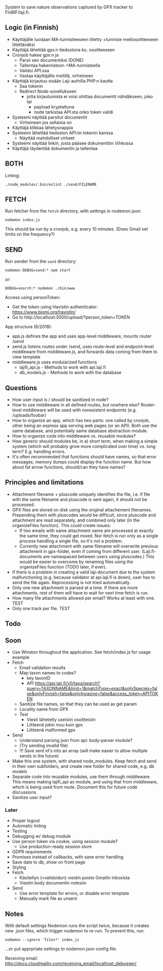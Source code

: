 System to save nature observations captured by GPX tracker to FinBIF/laji.fi.


## Logic (in Finnish)

- Käyttäjälle luodaan MA-tunnisteeseen liitetty +tunniste meiliosoitteeseen liitettäväksi
- Käyttäjä lähettää gpx:n tiedostona ko. osoitteeseen
- Cronjob hakee gpx:n ja
    - Parsii sen documentiksi (DONE)
    - Tallentaa hakemistoon +MA-tunnisteella
    - Validoi API:ssa
    - Vastaa käyttäjälle meilillä, virheineen
- Käyttäjä kirjautuu sisään Laji-authilla PHP:n kautta
    - Saa tokenin
    - Redirect Node-sovellukseen
        - jotta kirjautumista ei voisi ohittaa documentit nähdäkseen, joko tai
            - payload kryptattuna
            - node tarkistaa API:sta onko token validi
- Systeemi näyttää parsitut documentit
    - Virheineen jos sellaisia on 
- Käyttäjä klikkaa lähetysnappia
- Systeemi lähettää tiedoston API:iin tokenin kanssa
    - Näyttää mahdolliset virheet
- Systeemi näyttää linkin, josta pääsee dokumenttiin Vihkossa
- Käyttäjä täydentää dokumentin ja tallentaa

## BOTH

Linting:

    ./node_modules/.bin/eslint ./send/FILENAME

## FETCH

Run fetcher from the `fetch` directory, with settings in nodemon.json:

    nodemon index.js

This should be run by a cronjob, e.g. every 10 minutes. (Does Gmail set limits on the frequency?)

## SEND

Run sender from the `send` directory:

    nodemon DEBUG=send:* npm start

or:

    DEBUG=search:* nodemon ./bin/www

Access using personToken:
- Get the token using Havistin authenticator: https://www.biomi.org/havistin/
- Go to http://localhost:3000/upload/?person_token=TOKEN

App structure (6/2018):
- app.js defines the app and uses app-level middleware, mounts router /send
- send.js listens routes under /send, uses route-level and endpoint-level middleware from middleware.js, and forwards data coming from them to view template
- middleware.js uses modularized functions
    - lajifi_api.js - Methods to work with api.laji.fi
    - db_models.js - Methods to work with the database

## Questions

- How user input is / should be sanitized in node? 
- How to use middleware in all defined routes, but nowhere else? Router-level middleware will be used with nonexistent endpoints (e.g. /uploads/foobar)
- How to organize an app, which has two parts: one called by cronjob, other being an express app serving web pages (or an API). Both use the same database, and potentially same database abstraction module.
- How to organize code into middleware vs. reusable modules? 
- How generic should modules be, in a) short term, when making a simple system (which will probably grow more complicated over time) vs. long term? E.g. handling errors.
- It's often recommended that functions should have names, so that error messages, memory dumps could display the function name. But how about fat arrow functions, should/can they have names?

## Principles and limitations

- Attachment filename + pluscode uniquely identifies the file, i.e. if file with the same filename and pluscode is sent again, it should not be processed.
- GPX files are stored on disk using the original attachement filenames. Prepending them with pluscodes would be difficult, since pluscode and attachment are read separately, and combined only later (in the organizeFiles function). This could create issues:
    - If two emails with same attachment name are processed at exactly the same time, they could get mixed. Nor fetch is run only as a single process handling a single file, so it's not a problem.
    - Currently new attachment with same filename will overwrite previous attachment in gpx-folder, even if coming from different user. (Laji.fi-documents are namespaced between users using pluscodes.) This would be easier to overcome by renaming files using the organizeFiles function (TODO later, if ever).
- If there is a problem in creating a valid laji-document due to the system malfunctioning (e.g. because validator at api.laji.fi is down), user has to send the file again. Reprocessing is not tried automatically.
- Only one new attachment is parsed at a time. If there are more attachments, rest of them will have to wait for next time fetch is run.
- How many file attachments allowed per email? Works at least with one. TEST
- Only one track per file. TEST

## Todo

## Soon
- Use Winston throughout the application. See fetch/index.js for usage example
- Fetch
    - Email validation results
    - Map taxon names to codes?
        - key taxonID
        - API https://api.laji.fi/v0/taxa/search?query=TAXONNAME&limit=1&matchType=exact&onlySpecies=false&onlyFinnish=false&onlyInvasive=false&access_token=APITOKEN
    - Sanitize file names, so that they can be used as get param
    - Locality name from GPX
    - Test
        - Viesti lähetetty useisiin osoitteisiin
        - Liitteenä jokin muu kuin gpx
        - Liitteenä malformed gpx
- Send
    - Understand parsing json from api: body-parser module?
    - (Try sending invalid file)
    - !!! Save sent id's into an array (will make easier to allow multiple sends in the future)
- Make this one system, with shared node_modules. Keep fetch and send in their own subfolders, and create new folder for shared code, e.g. db models
- Separate code into reusable modules, use them through middleware. This means making lajifi_api as module, and using that from middleware, which is being used from route. Document this for future code discussions.
- Sanitize user input?

### Later
- Proper logout
- Automatic linting
- Testing
- Debugging w/ debug module
- Use person token via cookie, using session module?
    - Use production-ready session store
- GDPR requirements
- Promises instead of callbacks, with sane error handling
- Save date to db, show on front page
- Styling
- Fetch
    - Käsitellyn (=validoidun) viestin poisto Gmailin inboxista
    - Viestin body documentin notesiin
- Send
    - Use error template for errors, or disable error template
    - Manually mark file as unsent


## Notes

With default settings Nodemon runs the script twice, because it creates new .json files, which trigger nodemon to re-run. To prevent this, run:

    nodemon --ignore 'files*' index.js

...or put apprpriate settings to nodemon.json config file.

Receiving email: http://docs.cloudmailin.com/receiving_email/localhost_debugger/

